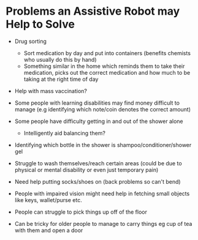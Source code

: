 
# Problems an Assistive Robot may Help to Solve

* Drug sorting
  * Sort medication by day and put into containers (benefits chemists who usually do this by hand)  
  * Something similar in the home which reminds them to take their medication, picks out the correct medication and how much to be taking at the right time of day

* Help with mass vaccination?

* Some people with learning disabilities may find money difficult to manage (e.g identifying which note/coin denotes the correct amount)

* Some people have difficulty getting in and out of the shower alone
  * Intelligently aid balancing them?

* Identifying which bottle in the shower is shampoo/conditioner/shower gel

* Struggle to wash themselves/reach certain areas (could be due to physical or mental disability or even just temporary pain)

* Need help putting socks/shoes on (back problems so can't bend)

* People with impaired vision might need help in fetching small objects like keys, wallet/purse etc. 

* People can struggle to pick things up off of the floor

* Can be tricky for older people to manage to carry things eg cup of tea with them and open a door

